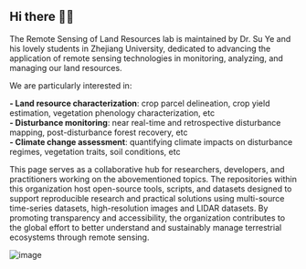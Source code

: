## Hi there 🙋‍♀

The Remote Sensing of Land Resources lab is maintained by Dr. Su Ye and his lovely students in Zhejiang University, dedicated to advancing the application of remote sensing technologies in monitoring, analyzing, and managing our land resources. 

We are particularly interested in:

**- Land resource characterization**: crop parcel delineation, crop yield estimation, vegetation phenology characterization, etc  
**- Disturbance monitoring**: near real-time and retrospective disturbance mapping, post-disturbance forest recovery, etc  
**- Climate change assessment**: quantifying climate impacts on disturbance regimes, vegetation traits, soil conditions, etc  

This page serves as a collaborative hub for researchers, developers, and practitioners working on the abovementioned topics. The repositories within this organization host open-source tools, scripts, and datasets designed to support reproducible research and practical solutions using multi-source time-series datasets, high-resolution images and LIDAR datasets. By promoting transparency and accessibility, the organization contributes to the global effort to better understand and sustainably manage terrestrial ecosystems through remote sensing.

![image](https://github.com/user-attachments/assets/308aebde-3c6d-4da1-9b9d-6948163e10d2)

<!--

**Here are some ideas to get you started:**

🙋‍♀️ A short introduction - what is your organization all about?
🌈 Contribution guidelines - how can the community get involved?
👩‍💻 Useful resources - where can the community find your docs? Is there anything else the community should know?
🍿 Fun facts - what does your team eat for breakfast?
🧙 Remember, you can do mighty things with the power of [Markdown](https://docs.github.com/github/writing-on-github/getting-started-with-writing-and-formatting-on-github/basic-writing-and-formatting-syntax)
-->
